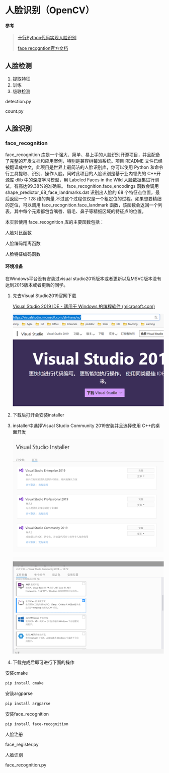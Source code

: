 # 人脸识别（OpenCV） 

#### 参考

> [十行Python代码实现人脸识别](https://zhuanlan.zhihu.com/p/66368987)
>
> [face recogntion官方文档](https://github.com/ageitgey/face_recognition/blob/master/README_Simplified_Chinese.md)

## 人脸检测

1. 提取特征
2. 训练
3. 级联检测

detection.py

count.py

## 人脸识别

### face_recognition

face_recognition 库是一个强大、简单、易上手的人脸识别开源项目，并且配备了完整的开发文档和应用案例，特别是兼容树莓派系统。项目 README 文件已经被翻译成中文，此项目是世界上最简洁的人脸识别库，你可以使用 Python 和命令行工具提取、识别、操作人脸。同时此项目的人脸识别是基于业内领先的 C++开源库 dlib 中的深度学习模型，用 Labeled Faces in the Wild 人脸数据集进行测试，有高达99.38%的准确率。 face_recognition.face_encodings 函数会调用 shape_predictor_68_face_landmarks.dat 识别出人脸的 68 个特征点位置，最后返回一个 128 维的向量,不过这个过程仅仅是一个粗定位的过程。如果想要精细的定位，可以调用 face_recognition.face_landmark 函数，该函数会返回一个列表，其中每个元素都包含嘴唇、眉毛、鼻子等精细区域的特征点的位置。

本实验使用 face_recognition 库的主要函数包括：

人脸对比函数

人脸编码距离函数

人脸特征编码函数

#### 环境准备

在Windows平台没有安装过visual studio2015版本或者更新以及MSVC版本没有达到2015版本或者更新的同学。

1. 先去Visual Studio2019官网下载

   [Visual Studio 2019 IDE - 适用于 Windows 的编程软件 (microsoft.com)](https://visualstudio.microsoft.com/zh-hans/vs/)

   ![vs](./vs.PNG)

2. 下载后打开会安装installer

3. installer中选择Visual Studio Community 2019安装并且选择使用 C++的桌面开发

   ![installer](./installer.PNG)

   ![C++](./C++.PNG)

4. 下载完成后即可进行下面的操作

安装cmake

```powershell
pip install cmake
```

安装argparse

```powershell
pip install argparse
```

安装face_recognition 

```powershell
pip install face-recognition
```

人脸注册

face_register.py

人脸识别

face_recognition.py